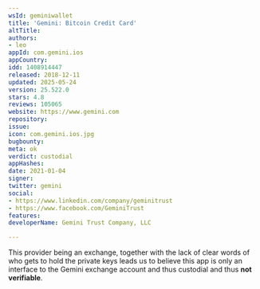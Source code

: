 ```yaml
---
wsId: geminiwallet
title: 'Gemini: Bitcoin Credit Card'
altTitle: 
authors:
- leo
appId: com.gemini.ios
appCountry: 
idd: 1408914447
released: 2018-12-11
updated: 2025-05-24
version: 25.522.0
stars: 4.8
reviews: 105065
website: https://www.gemini.com
repository: 
issue: 
icon: com.gemini.ios.jpg
bugbounty: 
meta: ok
verdict: custodial
appHashes: 
date: 2021-01-04
signer: 
twitter: gemini
social:
- https://www.linkedin.com/company/geminitrust
- https://www.facebook.com/GeminiTrust
features: 
developerName: Gemini Trust Company, LLC

---
```


This provider being an exchange, together with the lack of clear words of who
gets to hold the private keys leads us to believe this app is only an interface
to the Gemini exchange account and thus custodial and thus **not verifiable**.
